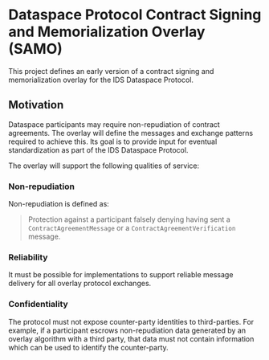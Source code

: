 # Dataspace Protocol Contract Signing and Memorialization Overlay (SAMO)

This project defines an early version of a contract signing and memorialization overlay for the IDS Dataspace Protocol.

## Motivation

Dataspace participants may require non-repudiation of contract agreements. The overlay will define the messages and exchange patterns required to achieve this. Its goal is to
provide input for eventual standardization as part of the IDS Dataspace Protocol.

The overlay will support the following qualities of service:

### Non-repudiation

Non-repudiation is defined as:

> Protection against a participant falsely denying having sent a `ContractAgreementMessage` or a `ContractAgreementVerification` message.

### Reliability

It must be possible for implementations to support reliable message delivery for all overlay protocol exchanges.

### Confidentiality

The protocol must not expose counter-party identities to third-parties. For example, if a participant escrows non-repudiation data generated by an overlay algorithm with a third
party, that data must not contain information which can be used to identify the counter-party.

